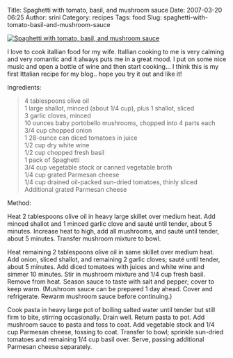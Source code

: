 Title: Spaghetti with tomato, basil, and mushroom sauce
Date: 2007-03-20 06:25
Author: srini
Category: recipes
Tags: food
Slug: spaghetti-with-tomato-basil-and-mushroom-sauce

[![Spaghetti with tomato, basil, and mushroom sauce]({static}/wp-content/uploads/2007/03/Spaghetti-with-tomato-basil-and-mushroom-sauce.jpg "Spaghetti with tomato, basil, and mushroom sauce")]({static}/wp-content/uploads/2009/11/Spaghetti-with-tomato-basil-and-mushroom-sauce.jpg)

I love to cook itallian food for my
wife. Itallian cooking to me is very calming and very romantic and it
always puts me in a great mood. I put on some nice music and open a
bottle of wine and then start cooking... I think this is my first
Ittalian recipe for my blog.. hope you try it out and like it!


Ingredients:


>  4 tablespoons olive oil  
>  1 large shallot, minced (about 1/4  cup), plus 1 shallot, sliced  
>  3 garlic cloves, minced  
>  10 ounces baby portobello mushrooms, chopped into 4 parts each  
>  3/4 cup chopped onion  
>  1 28-ounce can diced tomatoes in juice  
>  1/2 cup dry white wine  
>  1/2 cup chopped fresh basil  
>  1 pack of Spaghetti  
>  3/4 cup vegetable stock or canned vegetable broth  
>  1/4 cup grated Parmesan cheese  
>  1/4 cup drained oil-packed sun-dried tomatoes, thinly sliced  
>  Additional grated Parmesan cheese

  
Method:


Heat 2 tablespoons olive oil in heavy large skillet over medium heat.
Add minced shallot and 1 minced garlic clove and sauté until tender,
about 5 minutes. Increase heat to high, add all mushrooms, and sauté
until tender, about 5 minutes. Transfer mushroom mixture to bowl.


Heat remaining 2 tablespoons olive oil in same skillet over medium heat.
Add onion, sliced shallot, and remaining 2 garlic cloves; sauté until
tender, about 5 minutes. Add diced tomatoes with juices and white wine
and simmer 10 minutes. Stir in mushroom mixture and 1/4 cup fresh basil.
Remove from heat. Season sauce to taste with salt and pepper; cover to
keep warm. (Mushroom sauce can be prepared 1 day ahead. Cover and
refrigerate. Rewarm mushroom sauce before continuing.)


Cook pasta in heavy large pot of boiling salted water until tender but
still firm to bite, stirring occasionally. Drain well. Return pasta to
pot. Add mushroom sauce to pasta and toss to coat. Add vegetable stock
and 1/4 cup Parmesan cheese, tossing to coat. Transfer to bowl; sprinkle
sun-dried tomatoes and remaining 1/4 cup basil over. Serve, passing
additional Parmesan cheese separately.

